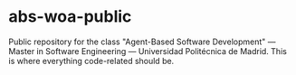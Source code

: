 # abs-woa-public
Public repository for the class "Agent-Based Software Development" — Master in Software Engineering — Universidad Politécnica de Madrid. This is where everything code-related should be.
